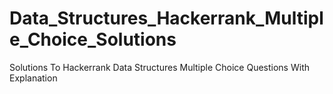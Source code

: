 # Data_Structures_Hackerrank_Multiple_Choice_Solutions

Solutions To Hackerrank Data Structures Multiple Choice Questions With Explanation
